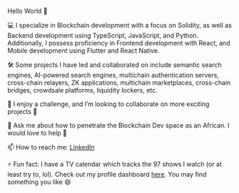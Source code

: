 Hello World 👋

:computer: I specialize in Blockchain development with a focus on Solidity, as well as Backend development using TypeScript, JavaScript, and Python. Additionally, I possess proficiency in Frontend development with React, and Mobile development using Flutter and React Native.

🛠️ Some projects I have led and collaborated on include semantic search engines, AI-powered search engines, multichain authentication servers, cross-chain relayers, ZK applications, multichain marketplaces, cross-chain bridges, crowdsale platforms, liquidity lockers, etc.

👯 I enjoy a challenge, and I’m looking to collaborate on more exciting projects :ninja:

💬 Ask me about how to penetrate the Blockchain Dev space as an African. I would love to help :handshake:

📫 How to reach me: [LinkedIn](https://www.linkedin.com/in/opanin-akuffo/)

⚡ Fun fact: I have a TV calendar which tracks the 97 shows I watch (or at least try to, lol). Check out my profile dashboard [here](https://pogdesign.co.uk/cat/profile/oooapss). You may find something you like :smile:
